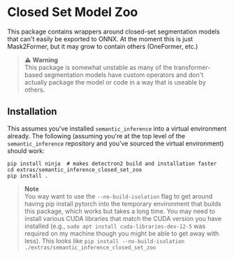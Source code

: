 # Closed Set Model Zoo

This package contains wrappers around closed-set segmentation models that can't easily be exported to ONNX.
At the moment this is just Mask2Former, but it may grow to contain others (OneFormer, etc.)

> :warning: **Warning** </br>
> This package is somewhat unstable as many of the transformer-based segmentation models have custom operators and don't actually package the model or code in a way that is useable by others.

## Installation

This assumes you've installed `semantic_inference` into a virtual environment already.
The following (assuming you're at the top level of the `semantic_inference` repository and you've sourced the virtual environment) should work:
```shell
pip install ninja  # makes detectron2 build and installation faster
cd extras/semantic_inference_closed_set_zoo
pip install .
```

> **Note** </br>
> You way want to use the `--no-build-isolation` flag to get around having pip install pytorch into the temporary environment that builds this package, which works but takes a long time.
> You may need to install various CUDA libraries that match the CUDA version you have installed (e.g., `sudo apt install cuda-libraries-dev-12-5` was required on my machine though you might be able to get away with less).
> This looks like `pip install --no-build-isolation ./extras/semantic_inference_closed_set_zoo`
